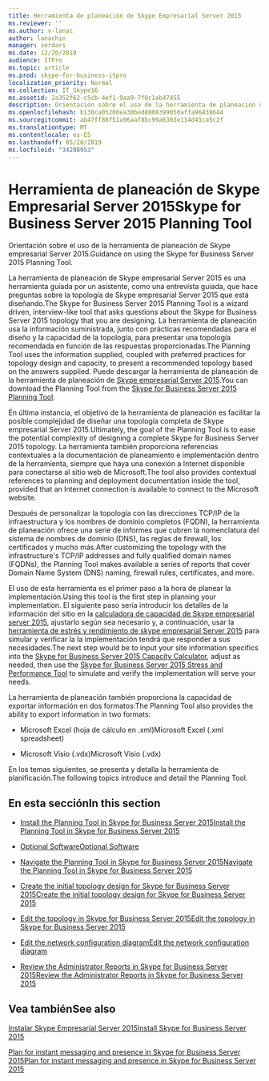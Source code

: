```yaml
---
title: Herramienta de planeación de Skype Empresarial Server 2015
ms.reviewer: ''
ms.author: v-lanac
author: lanachin
manager: serdars
ms.date: 12/20/2018
audience: ITPro
ms.topic: article
ms.prod: skype-for-business-itpro
localization_priority: Normal
ms.collection: IT_Skype16
ms.assetid: 2a352f62-c5cb-4ef1-9aa9-7f0c1ab47455
description: Orientación sobre el uso de la herramienta de planeación de Skype empresarial Server 2015.
ms.openlocfilehash: b130ca05200ea30bed8008399050affa96438644
ms.sourcegitcommit: ab47ff88f51a96aaf8bc99a6303e114d41ca5c2f
ms.translationtype: MT
ms.contentlocale: es-ES
ms.lasthandoff: 05/20/2019
ms.locfileid: "34288953"
---
```

# <a name="skype-for-business-server-2015-planning-tool"></a><span data-ttu-id="a6fb5-103">Herramienta de planeación de Skype Empresarial Server 2015</span><span class="sxs-lookup"><span data-stu-id="a6fb5-103">Skype for Business Server 2015 Planning Tool</span></span>
 
<span data-ttu-id="a6fb5-104">Orientación sobre el uso de la herramienta de planeación de Skype empresarial Server 2015.</span><span class="sxs-lookup"><span data-stu-id="a6fb5-104">Guidance on using the Skype for Business Server 2015 Planning Tool.</span></span>
  
<span data-ttu-id="a6fb5-105">La herramienta de planeación de Skype empresarial Server 2015 es una herramienta guiada por un asistente, como una entrevista guiada, que hace preguntas sobre la topología de Skype empresarial Server 2015 que está diseñando.</span><span class="sxs-lookup"><span data-stu-id="a6fb5-105">The Skype for Business Server 2015 Planning Tool is a wizard driven, interview-like tool that asks questions about the Skype for Business Server 2015 topology that you are designing.</span></span> <span data-ttu-id="a6fb5-106">La herramienta de planeación usa la información suministrada, junto con prácticas recomendadas para el diseño y la capacidad de la topología, para presentar una topología recomendada en función de las respuestas proporcionadas.</span><span class="sxs-lookup"><span data-stu-id="a6fb5-106">The Planning Tool uses the information supplied, coupled with preferred practices for topology design and capacity, to present a recommended topology based on the answers supplied.</span></span> <span data-ttu-id="a6fb5-107">Puede descargar la herramienta de planeación de la herramienta de planeación de [Skype empresarial Server 2015](https://go.microsoft.com/fwlink/p/?LinkID=282725).</span><span class="sxs-lookup"><span data-stu-id="a6fb5-107">You can download the Planning Tool from the [Skype for Business Server 2015 Planning Tool](https://go.microsoft.com/fwlink/p/?LinkID=282725).</span></span>
  
<span data-ttu-id="a6fb5-108">En última instancia, el objetivo de la herramienta de planeación es facilitar la posible complejidad de diseñar una topología completa de Skype empresarial Server 2015.</span><span class="sxs-lookup"><span data-stu-id="a6fb5-108">Ultimately, the goal of the Planning Tool is to ease the potential complexity of designing a complete Skype for Business Server 2015 topology.</span></span> <span data-ttu-id="a6fb5-109">La herramienta también proporciona referencias contextuales a la documentación de planeamiento e implementación dentro de la herramienta, siempre que haya una conexión a Internet disponible para conectarse al sitio web de Microsoft.</span><span class="sxs-lookup"><span data-stu-id="a6fb5-109">The tool also provides contextual references to planning and deployment documentation inside the tool, provided that an Internet connection is available to connect to the Microsoft  website.</span></span>
  
<span data-ttu-id="a6fb5-110">Después de personalizar la topología con las direcciones TCP/IP de la infraestructura y los nombres de dominio completos (FQDN), la herramienta de planeación ofrece una serie de informes que cubren la nomenclatura del sistema de nombres de dominio (DNS), las reglas de firewall, los certificados y mucho más.</span><span class="sxs-lookup"><span data-stu-id="a6fb5-110">After customizing the topology with the infrastructure's TCP/IP addresses and fully qualified domain names (FQDNs), the Planning Tool makes available a series of reports that cover Domain Name System (DNS) naming, firewall rules, certificates, and more.</span></span> 
  
<span data-ttu-id="a6fb5-111">El uso de esta herramienta es el primer paso a la hora de planear la implementación.</span><span class="sxs-lookup"><span data-stu-id="a6fb5-111">Using this tool is the first step in planning your implementation.</span></span> <span data-ttu-id="a6fb5-112">El siguiente paso sería introducir los detalles de la información del sitio en la [calculadora de capacidad de Skype empresarial server 2015](https://www.microsoft.com/en-us/download/details.aspx?id=51196), ajustarlo según sea necesario y, a continuación, usar la [herramienta de estrés y rendimiento de skype empresarial Server 2015](https://www.microsoft.com/en-us/download/details.aspx?id=50367) para simular y verificar la la implementación tendrá que responder a sus necesidades.</span><span class="sxs-lookup"><span data-stu-id="a6fb5-112">The next step would be to input your site information specifics into the [Skype for Business Server 2015 Capacity Calculator](https://www.microsoft.com/en-us/download/details.aspx?id=51196), adjust as needed, then use the [Skype for Business Server 2015 Stress and Performance Tool](https://www.microsoft.com/en-us/download/details.aspx?id=50367) to simulate and verify the implementation will serve your needs.</span></span>
  
<span data-ttu-id="a6fb5-113">La herramienta de planeación también proporciona la capacidad de exportar información en dos formatos:</span><span class="sxs-lookup"><span data-stu-id="a6fb5-113">The Planning Tool also provides the ability to export information in two formats:</span></span>
  
- <span data-ttu-id="a6fb5-114">Microsoft Excel (hoja de cálculo en .xml)</span><span class="sxs-lookup"><span data-stu-id="a6fb5-114">Microsoft Excel (.xml spreadsheet)</span></span>
    
- <span data-ttu-id="a6fb5-115">Microsoft Visio (.vdx)</span><span class="sxs-lookup"><span data-stu-id="a6fb5-115">Microsoft Visio (.vdx)</span></span>
    
<span data-ttu-id="a6fb5-116">En los temas siguientes, se presenta y detalla la herramienta de planificación.</span><span class="sxs-lookup"><span data-stu-id="a6fb5-116">The following topics introduce and detail the Planning Tool.</span></span>
  
## <a name="in-this-section"></a><span data-ttu-id="a6fb5-117">En esta sección</span><span class="sxs-lookup"><span data-stu-id="a6fb5-117">In this section</span></span>

- [<span data-ttu-id="a6fb5-118">Install the Planning Tool in Skype for Business Server 2015</span><span class="sxs-lookup"><span data-stu-id="a6fb5-118">Install the Planning Tool in Skype for Business Server 2015</span></span>](install.md)
    
- [<span data-ttu-id="a6fb5-119">Optional Software</span><span class="sxs-lookup"><span data-stu-id="a6fb5-119">Optional Software</span></span>](install.md#Optional_Software)
    
- [<span data-ttu-id="a6fb5-120">Navigate the Planning Tool in Skype for Business Server 2015</span><span class="sxs-lookup"><span data-stu-id="a6fb5-120">Navigate the Planning Tool in Skype for Business Server 2015</span></span>](navigate.md)
    
- [<span data-ttu-id="a6fb5-121">Create the initial topology design for Skype for Business Server 2015</span><span class="sxs-lookup"><span data-stu-id="a6fb5-121">Create the initial topology design for Skype for Business Server 2015</span></span>](create-the-initial-design.md)
    
- [<span data-ttu-id="a6fb5-122">Edit the topology in Skype for Business Server 2015</span><span class="sxs-lookup"><span data-stu-id="a6fb5-122">Edit the topology in Skype for Business Server 2015</span></span>](edit-the-topology.md)
    
- [<span data-ttu-id="a6fb5-123">Edit the network configuration diagram</span><span class="sxs-lookup"><span data-stu-id="a6fb5-123">Edit the network configuration diagram</span></span>](edit-the-topology.md#Edit_Network_diagram)
    
- [<span data-ttu-id="a6fb5-124">Review the Administrator Reports in Skype for Business Server 2015</span><span class="sxs-lookup"><span data-stu-id="a6fb5-124">Review the Administrator Reports in Skype for Business Server 2015</span></span>](review-the-administrator-reports.md)
    
## <a name="see-also"></a><span data-ttu-id="a6fb5-125">Vea también</span><span class="sxs-lookup"><span data-stu-id="a6fb5-125">See also</span></span>

[<span data-ttu-id="a6fb5-126">Instalar Skype Empresarial Server 2015</span><span class="sxs-lookup"><span data-stu-id="a6fb5-126">Install Skype for Business Server 2015</span></span>](../../deploy/install/install.md)
  
[<span data-ttu-id="a6fb5-127">Plan for instant messaging and presence in Skype for Business Server 2015</span><span class="sxs-lookup"><span data-stu-id="a6fb5-127">Plan for instant messaging and presence in Skype for Business Server 2015</span></span>](../../plan-your-deployment/instant-messaging-and-presence.md)
